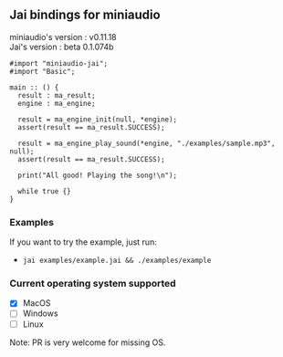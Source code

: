 ## Jai bindings for miniaudio

miniaudio's version : v0.11.18</br>
Jai's version : beta 0.1.074b

```jai
#import "miniaudio-jai";
#import "Basic";

main :: () {
  result : ma_result;
  engine : ma_engine;

  result = ma_engine_init(null, *engine);
  assert(result == ma_result.SUCCESS);

  result = ma_engine_play_sound(*engine, "./examples/sample.mp3", null);
  assert(result == ma_result.SUCCESS);

  print("All good! Playing the song!\n");

  while true {}
}

```

### Examples

If you want to try the example, just run:

- `jai examples/example.jai && ./examples/example`

### Current operating system supported

- [x] MacOS
- [ ] Windows
- [ ] Linux

Note: PR is very welcome for missing OS.
